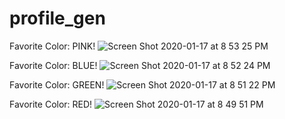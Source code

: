 # profile_gen

Favorite Color: PINK!
![Screen Shot 2020-01-17 at 8 53 25 PM](https://user-images.githubusercontent.com/56975796/72657624-1f252280-396c-11ea-9e4f-5958b5aade02.png)

Favorite Color: BLUE!
![Screen Shot 2020-01-17 at 8 52 24 PM](https://user-images.githubusercontent.com/56975796/72657934-3b2ac300-3970-11ea-925d-770f105bfbbb.png)

Favorite Color: GREEN!
![Screen Shot 2020-01-17 at 8 51 22 PM](https://user-images.githubusercontent.com/56975796/72657951-5d244580-3970-11ea-88e8-0b631fdc59a2.png)

Favorite Color: RED!
![Screen Shot 2020-01-17 at 8 49 51 PM](https://user-images.githubusercontent.com/56975796/72657975-8218b880-3970-11ea-9236-196d0319123d.png)
